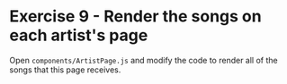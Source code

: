 # Exercise 9 - Render the songs on each artist's page

Open `components/ArtistPage.js` and modify the code to render all of the songs that this page receives.

